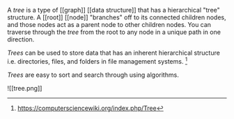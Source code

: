 A *tree* is a type of [[graph]] [[data structure]] that has a hierarchical "tree" structure. A [[root]] [[node]] "branches" off to its connected children nodes, and those nodes act as a parent node to other children nodes. You can traverse through the *tree* from the root to any node in a unique path in one direction. 

*Trees* can be used to store data that has an inherent hierarchical structure i.e. directories, files, and folders in file management systems. [^1]

*Trees* are easy to sort and search through using algorithms. 

![[tree.png]]

[^1]: https://computersciencewiki.org/index.php/Tree